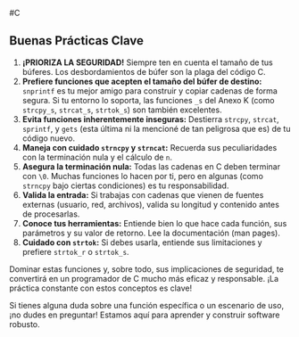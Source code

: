 #C
## Buenas Prácticas Clave


1. **¡PRIORIZA LA SEGURIDAD!** Siempre ten en cuenta el tamaño de tus búferes. Los desbordamientos de búfer son la plaga del código C.
2. **Prefiere funciones que acepten el tamaño del búfer de destino:** `snprintf` es tu mejor amigo para construir y copiar cadenas de forma segura. Si tu entorno lo soporta, las funciones `_s` del Anexo K (como `strcpy_s`, `strcat_s`, `strtok_s`) son también excelentes.
3. **Evita funciones inherentemente inseguras:** Destierra `strcpy`, `strcat`, `sprintf`, y `gets` (esta última ni la mencioné de tan peligrosa que es) de tu código nuevo.
4. **Maneja con cuidado `strncpy` y `strncat`:** Recuerda sus peculiaridades con la terminación nula y el cálculo de `n`.
5. **Asegura la terminación nula:** Todas las cadenas en C deben terminar con `\0`. Muchas funciones lo hacen por ti, pero en algunas (como `strncpy` bajo ciertas condiciones) es tu responsabilidad.
6. **Valida la entrada:** Si trabajas con cadenas que vienen de fuentes externas (usuario, red, archivos), valida su longitud y contenido antes de procesarlas.
7. **Conoce tus herramientas:** Entiende bien lo que hace cada función, sus parámetros y su valor de retorno. Lee la documentación (man pages).
8. **Cuidado con `strtok`:** Si debes usarla, entiende sus limitaciones y prefiere `strtok_r` o `strtok_s`.

Dominar estas funciones y, sobre todo, sus implicaciones de seguridad, te convertirá en un programador de C mucho más eficaz y responsable. ¡La práctica constante con estos conceptos es clave!

Si tienes alguna duda sobre una función específica o un escenario de uso, ¡no dudes en preguntar! Estamos aquí para aprender y construir software robusto.